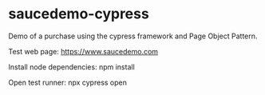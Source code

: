 # saucedemo-cypress
Demo of a purchase using the cypress framework and Page Object Pattern.

Test web page: https://www.saucedemo.com

Install node dependencies: npm install

Open test runner: npx cypress open
